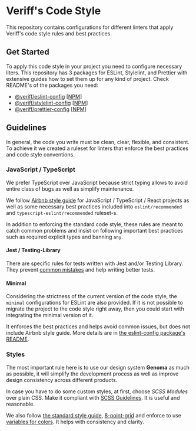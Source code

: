 # Veriff's Code Style

This repository contains configurations for different linters that apply Veriff's code style rules and best practices.

## Get Started

To apply this code style in your project you need to configure necessary liters. This repository has 3 packages for
ESLint, Stylelint, and Prettier with extensive guides how to set them up for any kind of project. Check README's of the
packages you need:

- [@veriff/eslint-config](packages/eslint-config/README.md) [[NPM](https://www.npmjs.com/package/@veriff/eslint-config)]
- [@veriff/stylelint-config](packages/stylelint-config/README.md) [[NPM](https://www.npmjs.com/package/@veriff/stylelint-config)]
- [@veriff/prettier-config](packages/prettier-config/README.md) [[NPM](https://www.npmjs.com/package/@veriff/prettier-config)]

## Guidelines

In general, the code you write must be clean, clear, flexible, and consistent. To achieve it we created a ruleset for
linters that enforce the best practices and code style conventions.

### JavaScript / TypeScript

We prefer TypeScript over JavaScript because strict typing allows to avoid entire class of bugs as well as simplify maintenance.

We follow [Airbnb style guide](https://github.com/airbnb/javascript) for JavaScript / TypeScript / React projects as well as some necessary best practices
included into `eslint/recommended` and `typescript-eslint/recommended` ruleset-s.

In addition to enforcing the standard code style, these rules are meant to catch common problems and insist on following
important best practices such as required explicit types and banning `any`.

#### Jest / Testing-Library

There are specific rules for tests written with Jest and/or Testing Library. They
prevent [common mistakes](https://kentcdodds.com/blog/common-mistakes-with-react-testing-library/)
and help writing better tests.

#### Minimal

Considering the strictness of the current version of the code style, the `minimal` configurations for ESLint are also
provided. If it is not possible to migrate the project to the code style right away, then you could start with
integrating the minimal version of it.

It enforces the best practices and helps avoid common issues, but does not include Airbnb style guide. More details are
in [the eslint-config package's README](packages/eslint-config/README.md).

### Styles

The most important rule here is to use our design system **Genoma** as much as possible, it will simplify 
the development process as well as improve design consistency across different products.

In case you have to do some custom styles, at first, choose *SCSS Modules* over plain CSS. Make it compliant
with [SCSS Guidelines](https://sass-guidelin.es/). It is useful and reasonable.

We also follow [the standard style guide](https://github.com/stylelint/stylelint-config-standard),
[8-point-grid](https://github.com/darwintantuco/stylelint-8-point-grid) and enforce to use
[variables for colors](https://github.com/Veriff/genoma/blob/master/src/scss/global.scss). It helps with consistency and
clarity.
